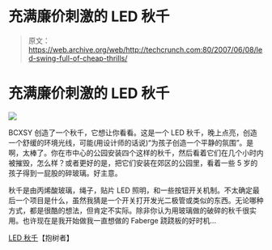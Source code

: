 # 充满廉价刺激的 LED 秋千

> 原文：<https://web.archive.org/web/http://techcrunch.com:80/2007/06/08/led-swing-full-of-cheap-thrills/>

# 充满廉价刺激的 LED 秋千

![](img/8d74f86329fd73273799fbdd098ed784.png)

BCXSY 创造了一个秋千，它想让你看看。这是一个 LED 秋千，晚上点亮，创造一个舒缓的环境光线，可能(用设计师的话说)“为孩子创造一个平静的氛围”。是啊，太棒了。你在市中心的公园安装四个这样的秋千，然后看着它们在几个小时内被摧毁，怎么样？或者更好的是，把它们安装在郊区的公园里，看着一些 5 岁的孩子得到一屁股的碎玻璃。好主意。

秋千是由丙烯酸玻璃，绳子，贴片 LED 照明，和一些按钮开关机制。不太确定最后一个项目是什么，虽然我猜是一个开关打开发光二极管或类似的东西。无论哪种方式，都是很酷的想法，但肯定不实际。除非你认为用玻璃做的破碎的秋千很实用。也许现在是我开始做我一直想做的 Faberge 跷跷板的好时机…

[LED 秋千](https://web.archive.org/web/20201028230330/http://www.treehugger.com/files/2007/06/led_swing.php)【抱树者】